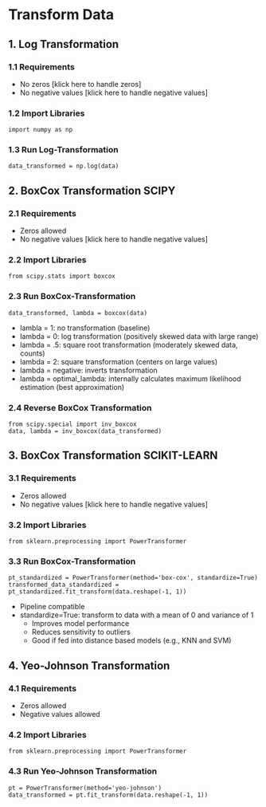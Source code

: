 # Transform Data
## 1. Log Transformation
### 1.1 Requirements
* No zeros [klick here to handle zeros]
* No negative values [klick here to handle negative values]
### 1.2 Import Libraries
    import numpy as np
### 1.3 Run Log-Transformation
    data_transformed = np.log(data)


## 2. BoxCox Transformation SCIPY
### 2.1 Requirements
* Zeros allowed
* No negative values [klick here to handle negative values]
### 2.2 Import Libraries
    from scipy.stats import boxcox
### 2.3 Run BoxCox-Transformation
    data_transformed, lambda = boxcox(data)
  * lambla = 1: no transformation (baseline)
  * lambda = 0: log transformation (positively skewed data with large range)
  * lambda = .5: square root transformation (moderately skewed data, counts)
  * lambda = 2: square transformation (centers on large values)
  * lambda = negative: inverts transformation
  * lambda = optimal_lambda: internally calculates maximum likelihood estimation (best approximation)
### 2.4 Reverse BoxCox Transformation
    from scipy.special import inv_boxcox
    data, lambda = inv_boxcox(data_transformed)
## 3. BoxCox Transformation SCIKIT-LEARN
### 3.1 Requirements
* Zeros allowed
* No negative values [klick here to handle negative values]
### 3.2 Import Libraries
    from sklearn.preprocessing import PowerTransformer
### 3.3 Run BoxCox-Transformation
    pt_standardized = PowerTransformer(method='box-cox', standardize=True)
    transformed_data_standardized = pt_standardized.fit_transform(data.reshape(-1, 1))
  * Pipeline compatible
  * standardize=True: transform to data with a mean of 0 and variance of 1
      * Improves model performance
      * Reduces sensitivity to outliers
      * Good if fed into distance based models (e.g., KNN and SVM)
## 4. Yeo-Johnson Transformation
### 4.1 Requirements
* Zeros allowed
* Negative values allowed
### 4.2 Import Libraries
    from sklearn.preprocessing import PowerTransformer
### 4.3 Run Yeo-Johnson Transformation
    pt = PowerTransformer(method='yeo-johnson')
    data_transformed = pt.fit_transform(data.reshape(-1, 1))
